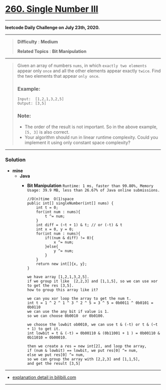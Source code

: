 # [260. Single Number III](https://leetcode.com/problems/single-number-iii/)
---

**leetcode Daily Challenge on July 23th, 2020.**

---

> **Difficulty** : **Medium**
> 
> **Related Topics** : **Bit Manipulation**

---

> Given an array of numbers `nums`, in which `exactly two elements` appear only `once` and all the other elements appear exactly `twice`.
> Find the two elements that appear `only once`.
>
> ### Example:
> ```
> Input:  [1,2,1,3,2,5]
> Output: [3,5]
> ```
>
> ### Note:
> * The order of the result is not important. So in the above example, `[5, 3]` is also correct.
> * Your algorithm should run in linear runtime complexity. Could you implement it using only constant space complexity?

---


### Solution
* **mine**
  * **Java** 
    * **Bit Manipulation** `Runtime: 1 ms, faster than 99.80%, Memory Usage: 39.9 MB, less than 26.67% of Java online submissions.`
      ```
      //O(n)time  O(1)space
      public int[] singleNumber(int[] nums) {
          int t = 0;
          for(int num : nums){
              t ^= num;
          }
          int diff = (~t + 1) & t; // or (-t) & t
          int x = 0, y = 0;
          for(int num : nums){
              if((num & diff) != 0){
                  x ^= num;
              }else{
                  y ^= num;
              }
          }
          return new int[]{x, y};
      }
      ```
      
      ```
      we have array [1,2,1,3,2,5].
      if we group it like  [2,2,3] and [1,1,5], so we can use xor to get the res [3,5].
      how to group this array like it?

      we can you xor loop the array to get the num t.
      int t = 1 ^ 2 ^ 1 ^ 3 ^ 2 ^ 5 = 3 ^ 5 = 0b0011 ^ 0b0101 = 0b0110
      we can use the any bit if value is 1. 
      so we can choose 0b0010  or 0b0100.

      we choose the lowbit ob0010, we can use t & (-t) or t & (~t + 1) to get it.
      int lowbit = t & (-t) = 0b00110 & (0b11001 + 1 ) = 0b00110 & 0b11010 = 0b00010.

      then we create a res = new int[2], and loop the array, 
      if (num & lowbit) == lowbit, we put res[0] ^= num,
      else we put res[0] ^= num,
      so we can group the array with [2,2,3] and [1,1,5],
      and get the result [3,5]
      ```
      
---

* [explanation detail in bilibili.com](https://www.bilibili.com/video/BV11K411V7F3)

---
